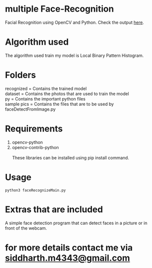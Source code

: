 # multiple Face-Recognition
Facial Recognition using OpenCV and Python. Check the output <a href="https://www.youtube.com/watch?v=W9djxNdBjvA">here</a>.

# Algorithm used
The algorithm used train my model is Local Binary Pattern Histogram.

# Folders
recognized = Contains the trained model<br>
dataset = Contains the photos that are used to train the model<br>
py = Contains the important python files<br>
sample pics = Contains the files that are to be used by faceDetectFromImage.py<br>

# Requirements
1. opencv-python<br>
2. opencv-contrib-python<br>
<br>These libraries can be installed using pip install command.

# Usage
    python3 faceRecognizeMain.py


# Extras that are included
A simple face detection program that can detect faces in a picture or in front of the webcam.

# for more details contact me via siddharth.m4343@gmail.com
